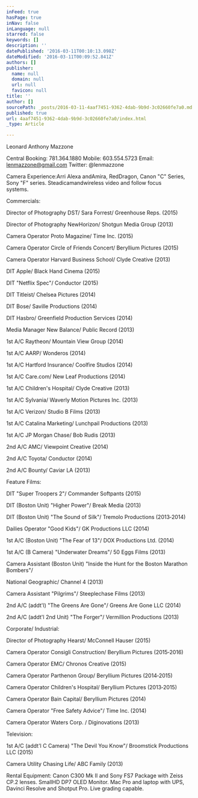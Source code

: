 ```yaml
---
inFeed: true
hasPage: true
inNav: false
inLanguage: null
starred: false
keywords: []
description: ''
datePublished: '2016-03-11T00:10:13.098Z'
dateModified: '2016-03-11T00:09:52.841Z'
authors: []
publisher:
  name: null
  domain: null
  url: null
  favicon: null
title: ''
author: []
sourcePath: _posts/2016-03-11-4aaf7451-9362-4dab-9b9d-3c02660fe7a0.md
published: true
url: 4aaf7451-9362-4dab-9b9d-3c02660fe7a0/index.html
_type: Article

---
```

Leonard Anthony Mazzone 

Central Booking: 781.364.1880 Mobile: 603.554.5723 Email: ​lenmazzone@gmail.com Twitter: @lenmazzone 

Camera Experience:Arri Alexa andAmira, RedDragon, Canon "C" Series, Sony "F" series. Steadicamandwireless video and follow focus                                         
systems. 

Commercials: 

Director of Photography DST/ Sara Forrest/ Greenhouse Reps. (2015) 

Director of Photography NewHorizon/ Shotgun Media Group (2013) 

Camera Operator Proto Magazine/ Time Inc. (2015) 

Camera Operator Circle of Friends Concert​/ Beryllium Pictures (2015) 

Camera Operator Harvard Business School/ Clyde Creative (2013) 

DIT Apple/ Black Hand Cinema (2015) 

DIT "Netflix Spec"/ Conductor (2015) 

DIT Titleist/ Chelsea Pictures (2014) 

DIT Bose/ Saville Productions (2014) 

DIT Hasbro/ Greenfield Production Services (2014) 

Media Manager New Balance/ Public Record (2013) 

1​st​ A/C Raytheon/ Mountain View Group (2014) 

1​st​ A/C AARP/ Wonderos (2014) 

1​st​ A/C Hartford Insurance/ Coolfire Studios (2014) 

1​st​ A/C Care.com/ New Leaf Productions (2014) 

1​st​ A/C Children's Hospital/ Clyde Creative (2013) 

1​st​ A/C Sylvania/ Waverly Motion Pictures Inc. (2013) 

1​st​ A/C Verizon/ Studio B Films (2013) 

1​st​ A/C Catalina Marketing/ Lunchpail Productions (2013) 

1​st​ A/C JP Morgan Chase/ Bob Rudis (2013) 

2​nd ​A/C AMC/ Viewpoint Creative (2014) 

2​nd ​A/C Toyota/ Conductor (2014) 

[][0]

2​nd ​A/C Bounty/ Caviar LA (2013) 

Feature Films: 

DIT  "Super Troopers 2"/ Commander Softpants (2015) 

DIT (Boston Unit) "Higher Power"/ Break Media (2013) 

DIT (Boston Unit) "The Sound of Silk"/ Tremolo Productions (2013‐2014) 

Dailies Operator "Good Kids"/ GK Productions LLC (2014)  

1st A/C (Boston Unit) "The Fear of 13"/ DOX Productions Ltd. (2014) 

1st A/C (B Camera) "Underwater Dreams"/ 50 Eggs Films (2013) 

Camera Assistant (Boston Unit)  "Inside the Hunt for the Boston Marathon Bombers"/  

National Geographic/ Channel 4  (2013) 

Camera Assistant  "Pilgrims"/ Steeplechase Films (2013)  

2nd A/C (addt'l) "The Greens Are Gone"/ Greens Are Gone LLC (2014)  

2nd A/C (addt'l 2nd Unit) "The Forger"/ Vermillion Productions  (2013) 

Corporate/ Industrial: 

Director of Photography Hearst/ McConnell Hauser (2015) 

Camera Operator Consigli Construction/ Beryllium Pictures (2015‐2016) 

Camera Operator EMC/ Chronos Creative (2015) 

Camera Operator Parthenon Group/ Beryllium Pictures (2014‐2015) 

Camera Operator Children's Hospital/ Beryllium Pictures (2013‐2015) 

Camera Operator Bain Capital/ Beryllium Pictures (2014) 

Camera Operator "Free Safety Advice"/ Time Inc. (2014) 

Camera Operator Waters Corp. / Diginovations (2013) 

Television: 

1st A/C (addt'l C Camera) "The Devil You Know"/ Broomstick Productions LLC (2015) 

Camera Utility Chasing Life/ ABC Family (2013) 

Rental Equipment: ​Canon C300 Mk II and Sony FS7 Package with Zeiss CP.2 lenses. SmallHD DP7 OLED 
Monitor. Mac Pro and laptop with UPS, Davinci Resolve and Shotput Pro. Live grading capable. 

[0]: mailto:lenmazzone@gmail.com